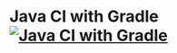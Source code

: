 # Java CI with Gradle [![Java CI with Gradle](https://github.com/ischeglov/HW_patterns_second/actions/workflows/gradle.yml/badge.svg)](https://github.com/ischeglov/HW_patterns_second/actions/workflows/gradle.yml)

